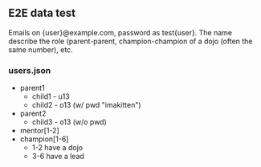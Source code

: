 ## E2E data test
Emails on {user}@example.com, password as test{user}. The name describe the role (parent-parent, champion-champion of a dojo (often the same number), etc.
### users.json
* parent1
  * child1 - u13
  * child2 - o13  (w/ pwd "imakitten")
* parent2
  * child3 - o13 (w/o pwd)
* mentor[1-2]
* champion[1-6]
  * 1-2 have a dojo
  * 3-6 have a lead

